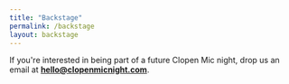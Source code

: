 ```yaml
---
title: "Backstage"
permalink: /backstage
layout: backstage
---
```


If you're interested in being part of a future Clopen Mic night, drop us an email at
**hello@clopenmicnight.com**.
